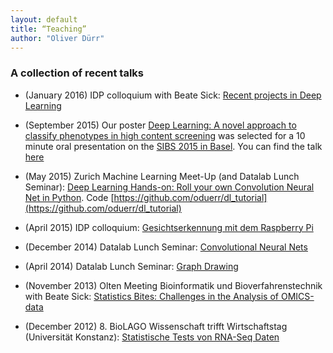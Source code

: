 ```yaml
---
layout: default
title: “Teaching”
author: "Oliver Dürr"
---
```


### A collection of recent talks

* (January 2016) IDP colloquium with Beate Sick: [Recent projects in Deep Learning](https://dl.dropboxusercontent.com/u/9154523/talks/Deep_Learning_Colloq_26_1_2016.pdf)

* (September 2015) Our poster [Deep Learning: A novel approach to classify phenotypes in high content screening](https://www.researchgate.net/publication/293817013_Deep_learning_A_novel_approach_to_classify_phenotypes_in_high_content_screening) was selected for a 10 minute oral presentation on the [SIBS 2015 in Basel](https://www.sibs2015.ethz.ch/). You can find the talk [here](https://dl.dropboxusercontent.com/u/9154523/talks/SIBS2015_final_as_hold.pdf)

* (May 2015) Zurich Machine Learning Meet-Up (and Datalab Lunch Seminar): [Deep Learning Hands-on:
Roll your own Convolution Neural Net in Python](https://dl.dropboxusercontent.com/u/9154523/talks/ConvNets_ZH_ML.pptx.pdf). Code [https://github.com/oduerr/dl_tutorial](https://github.com/oduerr/dl_tutorial)

* (April 2015) IDP colloquium: [Gesichtserkennung mit dem Raspberry Pi](https://dl.dropboxusercontent.com/u/9154523/talks/FaceRec.pdf)

* (December 2014) Datalab Lunch Seminar: [Convolutional Neural Nets](https://dl.dropboxusercontent.com/u/9154523/talks/ConvNets_17_Dec_1.pdf)

* (April 2014) Datalab Lunch Seminar: [Graph Drawing](https://dl.dropboxusercontent.com/u/9154523/talks/GraphDrawing.pdf)

* (November 2013) Olten Meeting Bioinformatik und Bioverfahrenstechnik with Beate Sick: [Statistics Bites: Challenges in the Analysis of OMICS-data](http://www.biotechnet.ch/_doc/Oltenmeeting_2013.pdf)  

* (December 2012) 8. BioLAGO Wissenschaft trifft Wirtschaftstag (Universität Konstanz): [Statistische Tests von RNA-Seq Daten](https://dl.dropboxusercontent.com/u/9154523/talks/Biolago_2012_Oliver_Duerr.pdf)


